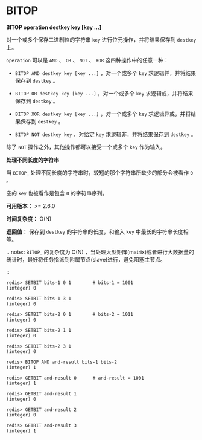 # BITOP


**BITOP operation destkey key [key ...]**

对一个或多个保存二进制位的字符串 ``key`` 进行位元操作，并将结果保存到 ``destkey`` 上。

``operation`` 可以是 ``AND`` 、 ``OR`` 、 ``NOT`` 、 ``XOR`` 这四种操作中的任意一种：

- ``BITOP AND destkey key [key ...]`` ，对一个或多个 ``key`` 求逻辑并，并将结果保存到 ``destkey`` 。

- ``BITOP OR destkey key [key ...]`` ，对一个或多个 ``key`` 求逻辑或，并将结果保存到 ``destkey`` 。

- ``BITOP XOR destkey key [key ...]`` ，对一个或多个 ``key`` 求逻辑异或，并将结果保存到 ``destkey`` 。

- ``BITOP NOT destkey key`` ，对给定 ``key`` 求逻辑非，并将结果保存到 ``destkey`` 。

除了 ``NOT`` 操作之外，其他操作都可以接受一个或多个 ``key`` 作为输入。

**处理不同长度的字符串**

当 `BITOP`_ 处理不同长度的字符串时，较短的那个字符串所缺少的部分会被看作 ``0`` 。

空的 ``key`` 也被看作是包含 ``0`` 的字符串序列。

**可用版本：**
    >= 2.6.0

**时间复杂度：**
    O(N)

**返回值：**
    保存到 ``destkey`` 的字符串的长度，和输入 ``key`` 中最长的字符串长度相等。

.. note:: `BITOP`_ 的复杂度为 O(N) ，当处理大型矩阵(matrix)或者进行大数据量的统计时，最好将任务指派到附属节点(slave)进行，避免阻塞主节点。

::

    redis> SETBIT bits-1 0 1        # bits-1 = 1001
    (integer) 0

    redis> SETBIT bits-1 3 1
    (integer) 0

    redis> SETBIT bits-2 0 1        # bits-2 = 1011
    (integer) 0

    redis> SETBIT bits-2 1 1
    (integer) 0

    redis> SETBIT bits-2 3 1
    (integer) 0

    redis> BITOP AND and-result bits-1 bits-2
    (integer) 1

    redis> GETBIT and-result 0      # and-result = 1001
    (integer) 1

    redis> GETBIT and-result 1
    (integer) 0

    redis> GETBIT and-result 2
    (integer) 0

    redis> GETBIT and-result 3
    (integer) 1
